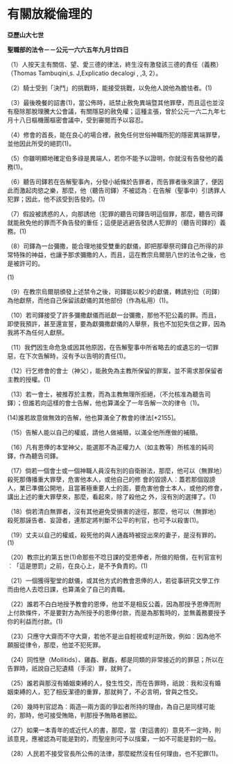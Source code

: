 # 有關放縱倫理的


**亞歷山大七世**

**聖職部的法令－－公元一六六五年九月廿四日**





（1）人按天主有關信、望、愛三德的律法，終生沒有激發該三德的責任（義務）（Thomas Tambuqini,s. J,Explicatio decalogi , ,3, 2）。

（2）騎士受到「決鬥」的挑戰時，能接受挑戰，以免他人說他為膽怯者。(1)

（3）最後晚餐的詔書(1)，當公佈時，祇禁止赦免異端暨其他罪孽，而且這也並沒有廢除那脫理騰大公會議，有關隱惡的赦免權；這種主張，曾於公元一六二九年七月十八日樞機團樞密會議中，受到審閱而予以容忍。

（4）修會的首長，能在良心的場合裡，赦免任何世俗神職所犯的隱密異端罪孽，並他因此所受的絕罰(1)。

（5）你雖明顯地確定伯多祿是異端人，若你不能予以證明，你就沒有告發他的義務(1)。

（6）聽告司鐸若在告解聖事內，分發小紙條於告罪者，而告罪者後來讀了，便因此而激起肉慾之樂，那麼，他（聽告司鐸）不被認為︰在告解（聖事中）引誘罪人犯罪；因此，他不該受到告發的。(1)

（7）假設被誘惑的人，向那誘他（犯罪的聽告司鐸告明這個罪，那麼，聽告司鐸就能赦免他的罪而不負告發的重任；這便是逃避告發誘人犯罪的（聽告司鐸的）義務。(1)

（8）司鐸為一台彌撒，能合理地接受雙重的獻儀，即把那舉祭司鐸自己所得的非常特殊的神益，也讓予那求彌撒的人，而且，這在教宗烏爾朋八世的法令之後，也是被許可的。

(1)

（9）在教宗烏爾朋頒發上述禁令之後，司鐸能以較少的獻儀，轉請別位（司鐸）為他獻祭，而他自己保留該獻儀的其他部份（作為私用）(1)。

（10）若司鐸接受了許多彌撒獻儀而祇獻一台彌撒，那他不犯公義的罪。而且，即使我預許，甚至還宣誓，要為獻彌撒獻儀的人舉祭，我也不加犯失信之罪，因為我將不為任何人獻祭。

（11）我們因生命危急或因其他原因，在告解聖事中所省略去的或遺忘的一切罪惡，在下次告解時，沒有予以告明的責任(1)。

（12）行乞修會的會士（神父），能赦免為主教所保留的罪案，並不需求那保留者主教的授權。(1)

（13）若一會士，被推荐於主教，而為主教無理所拒絕，（不允核准為聽告司鐸）；但誰若向這樣的會士告解，他也算滿全了一年告解一次的律令（1)。

(14)誰若故意做無效的告解，他也算滿全了教會的律法[*2155]。

（15）告解人能以自己的權威，請他人做補贖，以滿全他所應做的補贖。

（16）凡有恩俸的本堂神父，能選那不為正權力人（如主教等）所核准的純司鐸，作為聽告司鐸。

（17）倘若一個會士或一個神職人員沒有別的自衛辦法，那麼，他可以（無罪地）殺死那傳播重大罪孽，危害他本人，或他自己的修
會的毀謗人︰蓋若那個毀謗人，業已準備公開地，且當著極重要人士的面，要危害他會士本人，或他的修會，講出上述的重大罪孽來，那麼，看起來，除了殺他之
外，沒有別的選擇了。(1)

（18）倘若清白無罪者，沒有其他避免受損害的途徑，那麼，他可以（無罪地）殺死那誣告者、妄證者，連那定將判斷不公平的判官，也可予以殺害(1)。

（19）丈夫以自己的權威，殺死他的與人通姦時被捉出來的妻子，是沒有罪的。(1)

（20）教宗比約第五世(1)命那些不唸日課的受恩俸者，所做的賠償，在判官宣判︰「這是懲罰」之前，在良心上，是不予負責的。(1)

（21）一個獲得聖堂的獻儀，或其他方式的教會恩俸的人，若從事研究文學工作而由他人去唸日課，也算滿全了自己的責職。

（22）誰若不白白地授予教會的恩俸，他並不是相反公義，因為那授予恩俸而附上付款條件，不是要對方為所授予的恩俸付款，而是為那暫時的，並無義務要授予你的利益而付款。(1)

（23）只應守大齋而不守大齋，若他不是出自輕視或判逆所致，例如︰因為他不願服從律令，那麼，他並不犯死罪。

（24）同性戀（Mollitids）、雞姦、獸姦，都是同類的非常接近的的罪惡；所以在告罪時，祇說自己犯遺精（手淫）罪，就夠了。

（25）誰若與那沒有婚姻束縛的人，發生性交，而在告罪時，祇說︰我和沒有婚姻束縛的人，犯了相反潔德的重罪，那就夠了，不必言明，曾與之性交。

（26）幾時判官認為︰兩造—兩方面的爭訟者所持的理由，為自己是同樣可能的，那時，他可接受賄賂，判那授予賄賂者勝訟。

（27）如果一本青年的或近代人的書，那麼，當（對這書的）意見不一定時，則該意見，應被認為可能是對的，而聖座則可予以擯棄，一如不可能是對的一般。

（28）人民若不接受官長所公佈的法律，那麼縱然沒有任何理由，也不犯罪(1)。

